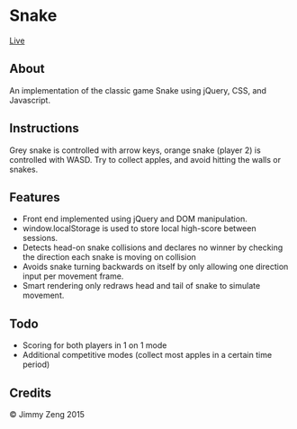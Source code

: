# Snake

[Live](http://www.jimmyzeng.info/snake)

## About
An implementation of the classic game Snake using jQuery, CSS, and Javascript.

## Instructions
  Grey snake is controlled with arrow keys, orange snake (player 2) is controlled with WASD. Try to collect apples, and avoid hitting the walls or snakes.

## Features
* Front end implemented using jQuery and DOM manipulation.
* window.localStorage is used to store local high-score between sessions.
* Detects head-on snake collisions and declares no winner by checking the direction each snake is moving on collision
* Avoids snake turning backwards on itself by only allowing one direction input per movement frame.
* Smart rendering only redraws head and tail of snake to simulate movement.


## Todo
* Scoring for both players in 1 on 1 mode
* Additional competitive modes (collect most apples in a certain time period)


## Credits
© Jimmy Zeng 2015

